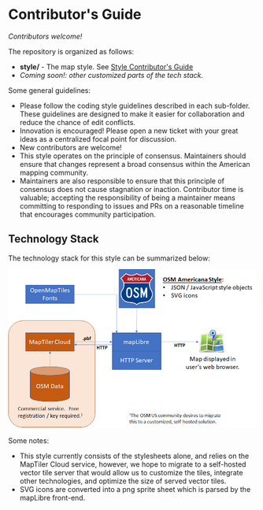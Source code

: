 # Contributor's Guide
*Contributors welcome!*

The repository is organized as follows:
* **style/** - The map style.  See [Style Contributor's Guide](style/CONTRIBUTE.md)
* *Coming soon!: other customized parts of the tech stack.*

Some general guidelines:
* Please follow the coding style guidelines described in each sub-folder.  These guidelines are designed to make it easier for collaboration and reduce the chance of edit conflicts.
* Innovation is encouraged!  Please open a new ticket with your great ideas as a centralized focal point for discussion.
* New contributors are welcome!
* This style operates on the principle of consensus.  Maintainers should ensure that changes represent a broad consensus within the American mapping community.
* Maintainers are also responsible to ensure that this principle of consensus does not cause stagnation or inaction.  Contributor time is valuable; accepting the responsibility of being a maintainer means committing to responding to issues and PRs on a reasonable timeline that encourages community participation.

## Technology Stack

The technology stack for this style can be summarized below:

<img src="doc-img/osm-americana-tech-stack.png" alt="Americana technology stack" />

Some notes:
* This style currently consists of the stylesheets alone, and relies on the MapTiler Cloud service, however, we hope to migrate to a self-hosted vector tile server that would allow us to customize the tiles, integrate other technologies, and optimize the size of served vector tiles.
* SVG icons are converted into a png sprite sheet which is parsed by the mapLibre front-end.
